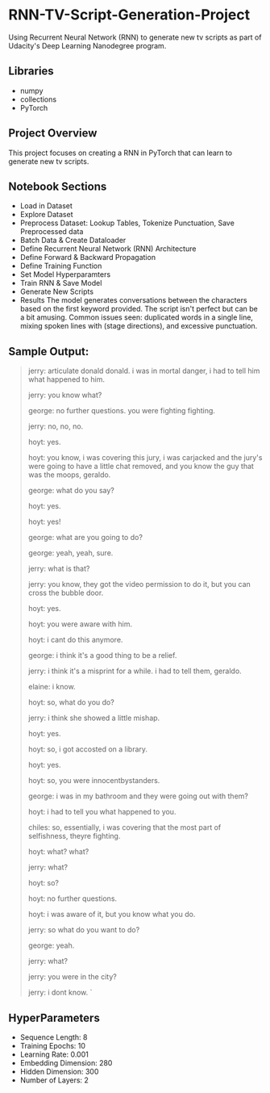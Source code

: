 # RNN-TV-Script-Generation-Project
Using Recurrent Neural Network (RNN)  to generate new tv scripts as part of Udacity's Deep Learning Nanodegree program.

## Libraries
- numpy
- collections
- PyTorch

## Project Overview
This project focuses on creating a RNN in PyTorch that can learn to generate new tv scripts.

## Notebook Sections
- Load in Dataset
- Explore Dataset
- Preprocess Dataset: Lookup Tables, Tokenize Punctuation, Save Preprocessed data
- Batch Data & Create Dataloader
- Define Recurrent Neural Network (RNN) Architecture
- Define Forward & Backward Propagation
- Define Training Function
- Set Model Hyperparamters
- Train RNN & Save Model
- Generate New Scripts
- Results
The model generates conversations between the characters based on the first keyword provided. The script isn't perfect but can be a bit amusing. Common issues seen: duplicated words in a single line, mixing spoken lines with (stage directions), and excessive punctuation.

## Sample Output:

> jerry: articulate donald donald. i was in mortal danger, i had to tell him what happened to him.
> 
> jerry: you know what? 
> 
> george: no further questions. you were fighting fighting.
> 
> jerry: no, no, no.
> 
> hoyt: yes.
> 
> hoyt: you know, i was covering this jury, i was carjacked and the jury's were going to have a little chat removed, and you know the guy that was the moops, geraldo.
> 
> george: what do you say?
> 
> hoyt: yes.
> 
> hoyt: yes!
> 
> george: what are you going to do?
> 
> george: yeah, yeah, sure.
> 
> jerry: what is that?
> 
> jerry: you know, they got the video permission to do it, but you can cross the bubble door.
> 
> hoyt: yes.
> 
> hoyt: you were aware with him.
> 
> hoyt: i cant do this anymore.
> 
> george: i think it's a good thing to be a relief.
> 
> jerry: i think it's a misprint for a while. i had to tell them, geraldo.
> 
> elaine: i know.
> 
> hoyt: so, what do you do?
> 
> jerry: i think she showed a little mishap.
> 
> hoyt: yes.
> 
> hoyt: so, i got accosted on a library.
> 
> hoyt: yes.
> 
> hoyt: so, you were innocentbystanders.
> 
> george: i was in my bathroom and they were going out with them?
> 
> hoyt: i had to tell you what happened to you.
> 
> chiles: so, essentially, i was covering that the most part of selfishness, theyre fighting.
> 
> hoyt: what? what?
> 
> jerry: what?
> 
> hoyt: so?
> 
> hoyt: no further questions.
> 
> hoyt: i was aware of it, but you know what you do.
> 
> jerry: so what do you want to do?
> 
> george: yeah.
> 
> jerry: what?
> 
> jerry: you were in the city?
> 
> jerry: i dont know. `

## HyperParameters 
- Sequence Length: 8
- Training Epochs: 10
- Learning Rate: 0.001
- Embedding Dimension: 280
- Hidden Dimension: 300
- Number of Layers: 2

